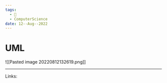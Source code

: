 ```yaml
---
tags:
  - 🌱
  - ComputerScience 
date: 12--Aug--2022
---
```


# UML

![[Pasted image 20220812132619.png]]

---
Links: 